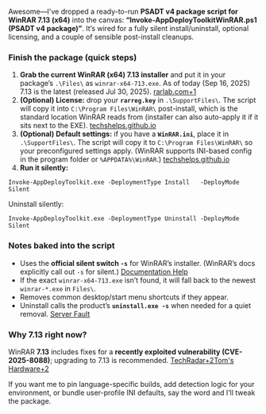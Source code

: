 Awesome—I've dropped a ready-to-run **PSADT v4 package script for WinRAR 7.13 (x64)** into the canvas: **“Invoke-AppDeployToolkitWinRAR.ps1 (PSADT v4 package)”**. It’s wired for a fully silent install/uninstall, optional licensing, and a couple of sensible post-install cleanups.

### Finish the package (quick steps)

1. **Grab the current WinRAR (x64) 7.13 installer** and put it in your package’s `.\Files\` as `winrar-x64-713.exe`. As of today (Sep 16, 2025) 7.13 is the latest (released Jul 30, 2025). [rarlab.com+1](https://www.rarlab.com/download.htm?utm_source=chatgpt.com)
2. **(Optional) License:** drop your **`rarreg.key`** in `.\SupportFiles\`. The script will copy it into `C:\Program Files\WinRAR\` post-install, which is the standard location WinRAR reads from (installer can also auto-apply it if it sits next to the EXE). [techshelps.github.io](https://techshelps.github.io/WinRAR/html/HELPRegistering.htm?utm_source=chatgpt.com)
3. **(Optional) Default settings:** if you have a **`WinRAR.ini`**, place it in `.\SupportFiles\`. The script will copy it to `C:\Program Files\WinRAR\` so your preconfigured settings apply. (WinRAR supports INI-based config in the program folder or `%APPDATA%\WinRAR`.) [techshelps.github.io](https://techshelps.github.io/WinRAR/html/HELPWinRARIni.htm?utm_source=chatgpt.com)
4. **Run it silently:**

```
Invoke-AppDeployToolkit.exe -DeploymentType Install   -DeployMode Silent
```

Uninstall silently:

```
Invoke-AppDeployToolkit.exe -DeploymentType Uninstall -DeployMode Silent
```

### Notes baked into the script

- Uses the **official silent switch `-s`** for WinRAR’s installer. (WinRAR’s docs explicitly call out `-s` for silent.) [Documentation Help](https://documentation.help/WinRAR/HELPHints.htm?utm_source=chatgpt.com)
- If the exact `winrar-x64-713.exe` isn’t found, it will fall back to the newest `winrar-*.exe` in `Files\`.
- Removes common desktop/start menu shortcuts if they appear.
- Uninstall calls the product’s **`uninstall.exe -s`** when needed for a quiet removal. [Server Fault](https://serverfault.com/questions/830017/uninstall-winrar-through-gpo?utm_source=chatgpt.com)

### Why 7.13 right now?

WinRAR **7.13** includes fixes for a **recently exploited vulnerability (CVE-2025-8088)**; upgrading to 7.13 is recommended. [TechRadar+2Tom's Hardware+2](https://www.techradar.com/pro/security/winrar-has-a-serious-security-flaw-worrying-zero-day-issue-lets-hackers-plant-malware-so-patch-right-away?utm_source=chatgpt.com)

If you want me to pin language-specific builds, add detection logic for your environment, or bundle user-profile INI defaults, say the word and I’ll tweak the package.
